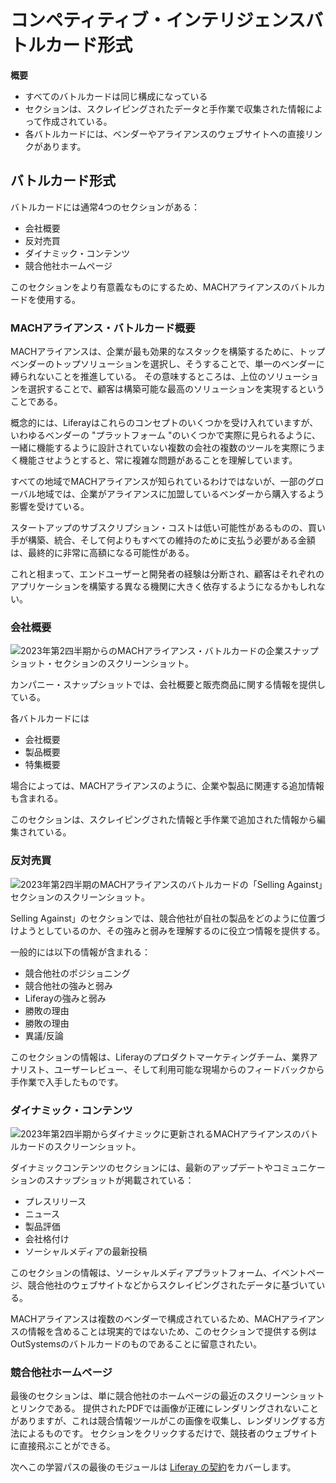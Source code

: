 # コンペティティブ・インテリジェンスバトルカード形式

**概要**

* すべてのバトルカードは同じ構成になっている
* セクションは、スクレイピングされたデータと手作業で収集された情報によって作成されている。
* 各バトルカードには、ベンダーやアライアンスのウェブサイトへの直接リンクがあります。

## バトルカード形式

バトルカードには通常4つのセクションがある：

* 会社概要
* 反対売買
* ダイナミック・コンテンツ
* 競合他社ホームページ

このセクションをより有意義なものにするため、MACHアライアンスのバトルカードを使用する。

### MACHアライアンス・バトルカード概要

MACHアライアンスは、企業が最も効果的なスタックを構築するために、トップベンダーのトップソリューションを選択し、そうすることで、単一のベンダーに縛られないことを推進している。 その意味するところは、上位のソリューションを選択することで、顧客は構築可能な最高のソリューションを実現するということである。

概念的には、Liferayはこれらのコンセプトのいくつかを受け入れていますが、いわゆるベンダーの "プラットフォーム "のいくつかで実際に見られるように、一緒に機能するように設計されていない複数の会社の複数のツールを実際にうまく機能させようとすると、常に複雑な問題があることを理解しています。

すべての地域でMACHアライアンスが知られているわけではないが、一部のグローバル地域では、企業がアライアンスに加盟しているベンダーから購入するよう影響を受けている。

スタートアップのサブスクリプション・コストは低い可能性があるものの、買い手が構築、統合、そして何よりもすべての維持のために支払う必要がある金額は、最終的に非常に高額になる可能性がある。

これと相まって、エンドユーザーと開発者の経験は分断され、顧客はそれぞれのアプリケーションを構築する異なる機関に大きく依存するようになるかもしれない。

### 会社概要

![2023年第2四半期からのMACHアライアンス・バトルカードの企業スナップショット・セクションのスクリーンショット。](./battlecard-format/images/01.png)

カンパニー・スナップショットでは、会社概要と販売商品に関する情報を提供している。

各バトルカードには

* 会社概要
* 製品概要
* 特集概要

場合によっては、MACHアライアンスのように、企業や製品に関連する追加情報も含まれる。

このセクションは、スクレイピングされた情報と手作業で追加された情報から編集されている。

### 反対売買

![2023年第2四半期のMACHアライアンスのバトルカードの「Selling Against」セクションのスクリーンショット。](./battlecard-format/images/02.png)

Selling Against」のセクションでは、競合他社が自社の製品をどのように位置づけようとしているのか、その強みと弱みを理解するのに役立つ情報を提供する。

一般的には以下の情報が含まれる：

* 競合他社のポジショニング
* 競合他社の強みと弱み
* Liferayの強みと弱み
* 勝敗の理由
* 勝敗の理由
* 異議/反論

このセクションの情報は、Liferayのプロダクトマーケティングチーム、業界アナリスト、ユーザーレビュー、そして利用可能な現場からのフィードバックから手作業で入手したものです。

### ダイナミック・コンテンツ

![2023年第2四半期からダイナミックに更新されるMACHアライアンスのバトルカードのスクリーンショット。](./battlecard-format/images/03.png)

ダイナミックコンテンツのセクションには、最新のアップデートやコミュニケーションのスナップショットが掲載されている：

* プレスリリース
* ニュース
* 製品評価
* 会社格付け
* ソーシャルメディアの最新投稿

このセクションの情報は、ソーシャルメディアプラットフォーム、イベントページ、競合他社のウェブサイトなどからスクレイピングされたデータに基づいている。

MACHアライアンスは複数のベンダーで構成されているため、MACHアライアンスの情報を含めることは現実的ではないため、このセクションで提供する例はOutSystemsのバトルカードのものであることに留意されたい。

### 競合他社ホームページ

最後のセクションは、単に競合他社のホームページの最近のスクリーンショットとリンクである。 提供されたPDFでは画像が正確にレンダリングされないことがありますが、これは競合情報ツールがこの画像を収集し、レンダリングする方法によるものです。  セクションをクリックするだけで、競技者のウェブサイトに直接飛ぶことができる。

次へこの学習パスの最後のモジュールは [Liferay の契約](../liferay-contracts.md)をカバーします。
